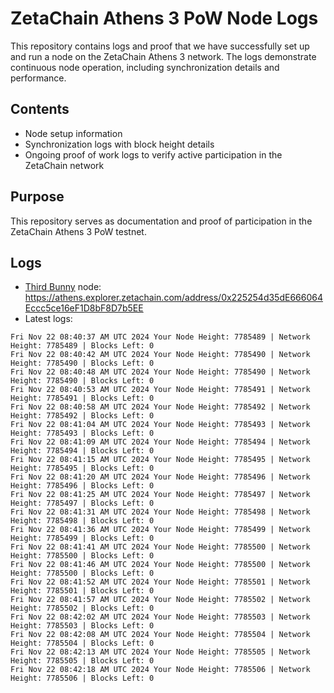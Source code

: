 # ZetaChain Athens 3 PoW Node Logs
This repository contains logs and proof that we have successfully set up and run a node on the ZetaChain Athens 3 network. The logs demonstrate continuous node operation, including synchronization details and performance.

## Contents
- Node setup information
- Synchronization logs with block height details
- Ongoing proof of work logs to verify active participation in the ZetaChain network

## Purpose
This repository serves as documentation and proof of participation in the ZetaChain Athens 3 PoW testnet.

## Logs

- [Third Bunny](https://thirdbunny.xyz/) node: https://athens.explorer.zetachain.com/address/0x225254d35dE666064Eccc5ce16eF1D8bF8D7b5EE
- Latest logs:
```
Fri Nov 22 08:40:37 AM UTC 2024 Your Node Height: 7785489 | Network Height: 7785489 | Blocks Left: 0
Fri Nov 22 08:40:42 AM UTC 2024 Your Node Height: 7785490 | Network Height: 7785490 | Blocks Left: 0
Fri Nov 22 08:40:48 AM UTC 2024 Your Node Height: 7785490 | Network Height: 7785490 | Blocks Left: 0
Fri Nov 22 08:40:53 AM UTC 2024 Your Node Height: 7785491 | Network Height: 7785491 | Blocks Left: 0
Fri Nov 22 08:40:58 AM UTC 2024 Your Node Height: 7785492 | Network Height: 7785492 | Blocks Left: 0
Fri Nov 22 08:41:04 AM UTC 2024 Your Node Height: 7785493 | Network Height: 7785493 | Blocks Left: 0
Fri Nov 22 08:41:09 AM UTC 2024 Your Node Height: 7785494 | Network Height: 7785494 | Blocks Left: 0
Fri Nov 22 08:41:15 AM UTC 2024 Your Node Height: 7785495 | Network Height: 7785495 | Blocks Left: 0
Fri Nov 22 08:41:20 AM UTC 2024 Your Node Height: 7785496 | Network Height: 7785496 | Blocks Left: 0
Fri Nov 22 08:41:25 AM UTC 2024 Your Node Height: 7785497 | Network Height: 7785497 | Blocks Left: 0
Fri Nov 22 08:41:31 AM UTC 2024 Your Node Height: 7785498 | Network Height: 7785498 | Blocks Left: 0
Fri Nov 22 08:41:36 AM UTC 2024 Your Node Height: 7785499 | Network Height: 7785499 | Blocks Left: 0
Fri Nov 22 08:41:41 AM UTC 2024 Your Node Height: 7785500 | Network Height: 7785500 | Blocks Left: 0
Fri Nov 22 08:41:46 AM UTC 2024 Your Node Height: 7785500 | Network Height: 7785500 | Blocks Left: 0
Fri Nov 22 08:41:52 AM UTC 2024 Your Node Height: 7785501 | Network Height: 7785501 | Blocks Left: 0
Fri Nov 22 08:41:57 AM UTC 2024 Your Node Height: 7785502 | Network Height: 7785502 | Blocks Left: 0
Fri Nov 22 08:42:02 AM UTC 2024 Your Node Height: 7785503 | Network Height: 7785503 | Blocks Left: 0
Fri Nov 22 08:42:08 AM UTC 2024 Your Node Height: 7785504 | Network Height: 7785504 | Blocks Left: 0
Fri Nov 22 08:42:13 AM UTC 2024 Your Node Height: 7785505 | Network Height: 7785505 | Blocks Left: 0
Fri Nov 22 08:42:18 AM UTC 2024 Your Node Height: 7785506 | Network Height: 7785506 | Blocks Left: 0
```
